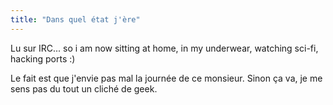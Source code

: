 ```yaml
---
title: "Dans quel état j'ère"
---
```


Lu sur IRC... so i am now sitting at home, in my underwear, watching sci-fi,
hacking ports :)

Le fait est que j'envie pas mal la journée de ce monsieur. Sinon ça va, je me
sens pas du tout un cliché de geek.

